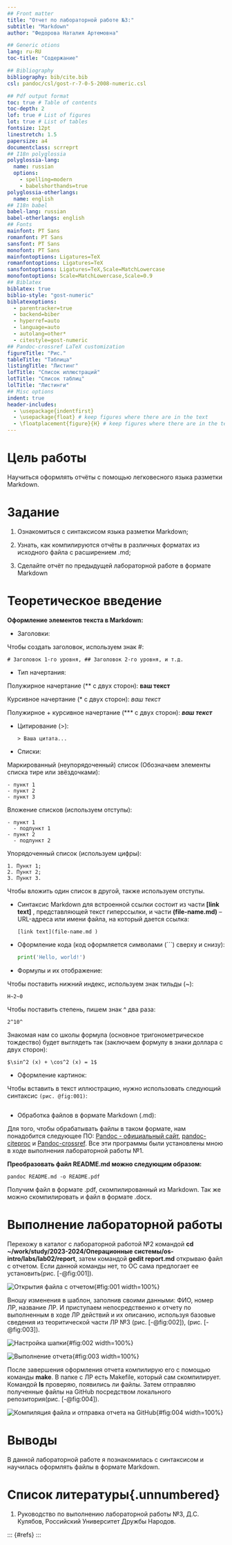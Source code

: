 ```yaml
---
## Front matter
title: "Отчет по лабораторной работе №3:"
subtitle: "Markdown"
author: "Федорова Наталия Артемовна"

## Generic otions
lang: ru-RU
toc-title: "Содержание"

## Bibliography
bibliography: bib/cite.bib
csl: pandoc/csl/gost-r-7-0-5-2008-numeric.csl

## Pdf output format
toc: true # Table of contents
toc-depth: 2
lof: true # List of figures
lot: true # List of tables
fontsize: 12pt
linestretch: 1.5
papersize: a4
documentclass: scrreprt
## I18n polyglossia
polyglossia-lang:
  name: russian
  options:
	- spelling=modern
	- babelshorthands=true
polyglossia-otherlangs:
  name: english
## I18n babel
babel-lang: russian
babel-otherlangs: english
## Fonts
mainfont: PT Sans
romanfont: PT Sans
sansfont: PT Sans
monofont: PT Sans
mainfontoptions: Ligatures=TeX
romanfontoptions: Ligatures=TeX
sansfontoptions: Ligatures=TeX,Scale=MatchLowercase
monofontoptions: Scale=MatchLowercase,Scale=0.9
## Biblatex
biblatex: true
biblio-style: "gost-numeric"
biblatexoptions:
  - parentracker=true
  - backend=biber
  - hyperref=auto
  - language=auto
  - autolang=other*
  - citestyle=gost-numeric
## Pandoc-crossref LaTeX customization
figureTitle: "Рис."
tableTitle: "Таблица"
listingTitle: "Листинг"
lofTitle: "Список иллюстраций"
lotTitle: "Список таблиц"
lolTitle: "Листинги"
## Misc options
indent: true
header-includes:
  - \usepackage{indentfirst}
  - \usepackage{float} # keep figures where there are in the text
  - \floatplacement{figure}{H} # keep figures where there are in the text
---
```


# Цель работы

Научиться оформлять отчёты с помощью легковесного языка разметки Markdown.

# Задание

1. Ознакомиться с синтаксисом языка разметки Markdown;

2. Узнать, как компилируются отчёты в различных форматах из исходного файла с расширением .md;

3. Сделайте отчёт по предыдущей лабораторной работе в формате Markdown


# Теоретическое введение

**Оформление элементов текста в Markdown:**

- Заголовки:

Чтобы создать заголовок, используем знак #:
  
  ```# Заголовок 1-го уровня, ## Заголовок 2-го уровня, и т.д.```
  
- Тип начертания:
 
Полужирное начертание (** с двух сторон): **ваш текст**
  
Курсивное начертание (* с двух сторон): *ваш текст*
  
Полужирное + курсивное начертание (*** с двух сторон): ***ваш текст***
  
- Цитирование (>):

  ```> Ваша цитата...```
  
- Списки:

Маркированный (неупорядоченный) список (Обозначаем элементы списка тире или звёздочками):
  
  ```
  - пункт 1
  - пункт 2
  - пункт 3
  ```
  
Вложение списков (используем отступы):
  
  ```
  - пункт 1
  	- подпункт 1
  - пункт 2
  	- подпункт 2
  ```
  
Упорядоченный список (используем цифры):
  
  ```
  1. Пункт 1;
  2. Пункт 2;
  3. Пункт 3.
  ```
  
Чтобы вложить один список в другой, также используем отступы.
  
- Синтаксис Markdown для встроенной ссылки состоит из части **[link text]** , представляющей текст гиперссылки, и части **(file-name.md)** – URL-адреса или имени файла, на который дается ссылка:

  ```[link text](file-name.md )```
  
- Оформление кода (код оформляется символами (```) сверху и снизу):

    ``` python
    print('Hello, world!')
    ```
  
- Формулы и их отображение:

Чтобы поставить нижний индекс, используем знак тильды (~):
  
 ```H~2~0``` 
  
Чтобы поставить степень, пишем знак ^ два раза:
  
  ```2^10^```
  
Знакомая нам со школы формула (основное тригонометрическое тождество) будет выглядеть так (заключаем формулу в знаки доллара с двух сторон):

  ```$\sin^2 (x) + \cos^2 (x) = 1$```
  
- Оформление картинок:

Чтобы вставить в текст иллюстрацию, нужно использовать следующий синтаксис ```(рис. @fig:001)```:
  
```![[указываем название изображения](относительный путь к изображению){#fig:001 width=70%} 
```

- Обработка файлов в формате Markdown (.md):

Для того, чтобы обрабатывать файлы в таком формате, нам понадобится следующее ПО: [Pandoc - официальный сайт](https://pandoc.org/), [pandoc-citeproc](https://github.com/jgm/pandoc/releases) и [Pandoc-crossref](https://github.com/lierdakil/pandoc-crossref/releases). Все эти программы были установлены мною в ходе выполнения лабораторной работы №1.
  
**Преобразовать файл README.md можно следующим образом:**

```
pandoc README.md -o README.pdf
```

Получим файл в формате .pdf, скомпилированный из Markdown. Так же можно скомпилировать и файл в формате .docx.

# Выполнение лабораторной работы

Перехожу в каталог с лабораторной работой №2 командой **cd ~/work/study/2023-2024/Операционные системы/os-intro/labs/lab02/report**, затем командой **gedit report.md** открываю файл с отчетом. Если данной команды нет, то ОС сама предлогает ее установить(рис. [-@fig:001]).

![Открытия файла с отчетом](image/l3-1.png ){#fig:001 width=100%}

Вношу изменения в шаблон, заполнив своими данными: ФИО, номер ЛР, название ЛР. И приступаем непосредственно к отчету по выполненным в ходе ЛР действий и их описанию, используя базовые сведения из теоритической части ЛР №3 (рис. [-@fig:002]), (рис. [-@fig:003]).

![Настройка шапки](image/l3-2.png ){#fig:002 width=100%}

![Выполнение отчета](image/l3-3.png ){#fig:003 width=100%}

После завершения оформления отчета компилирую его с помощью команды **make**. В папке с ЛР есть Makefile, который сам скомпилирует. Командой **ls** проверяю, появились ли файлы. Затем отправляю полученные файлы на GitHub посредством локального репозитория(рис. [-@fig:004]).
    
![Компиляция файла и отправка отчета на GitHub](image/l3-4.png ){#fig:004 width=100%}

# Выводы

В данной лабораторной работе я познакомилась с синтаксисом и научилась оформлять файлы в формате Markdown.

# Список литературы{.unnumbered}

1. Руководство по выполнению лабораторной работы №3, Д.С. Кулябов, Российский Университет Дружбы Народов.

::: {#refs}
:::
